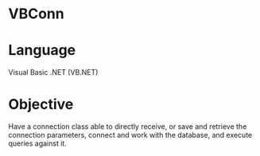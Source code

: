 # VBConn
# Language
Visual Basic .NET (VB.NET)

# Objective
Have a connection class able to directly receive, or save and retrieve the connection parameters, connect and work with the database, and execute queries against it.
